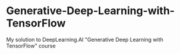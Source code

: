 # Generative-Deep-Learning-with-TensorFlow
My solution to DeepLearning.AI "Generative Deep Learning with TensorFlow" course
